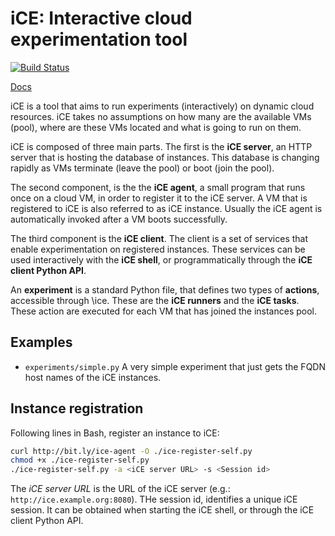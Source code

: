 # iCE: Interactive cloud experimentation tool

[![Build Status](https://travis-ci.org/glestaris/iCE.svg?branch=wip-improve-coverage)](https://travis-ci.org/glestaris/iCE)

[Docs](https://github.com/glestaris/iCE/wiki)

iCE is a tool that aims to run experiments (interactively) on dynamic cloud
resources. iCE takes no assumptions on how many are the available VMs (pool),
where are these VMs located and what is going to run on them.

iCE is composed of three main parts. The first is the **iCE server**,
an HTTP server that is hosting the database of instances. This database is
changing rapidly as VMs terminate (leave the pool) or boot (join the pool).

The second component, is the the **iCE agent**, a small program that
runs once on a cloud VM, in order to register it to the iCE server. A VM
that is registered to iCE is also referred to as iCE instance. Usually the
iCE agent is automatically invoked after a VM boots successfully.

The third component is the **iCE client**. The client is a set of
services that enable experimentation on registered instances. These services
can be used interactively with the **iCE shell**, or programmatically
through the **iCE client Python API**.

An **experiment** is a standard Python file, that defines two types of
**actions**, accessible through \ice. These are the **iCE runners**
and  the **iCE tasks**. These action are executed for each VM that has
joined the instances pool.

## Examples

* `experiments/simple.py` A very simple experiment that just gets the FQDN host
    names of the iCE instances.

## Instance registration

Following lines in Bash, register an instance to iCE:

```bash
curl http://bit.ly/ice-agent -O ./ice-register-self.py
chmod +x ./ice-register-self.py
./ice-register-self.py -a <iCE server URL> -s <Session id>
```

The *iCE server URL* is the URL of the iCE server (e.g.:
`http://ice.example.org:8080`). THe session id, identifies a unique iCE
session. It can be obtained when starting the iCE shell, or through the
iCE client Python API.
